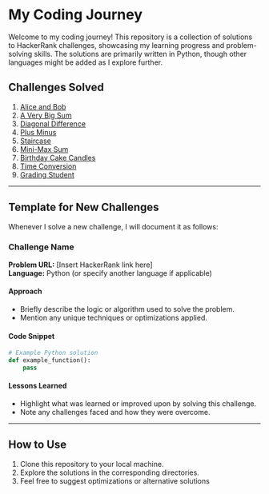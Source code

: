 # My Coding Journey  

Welcome to my coding journey! This repository is a collection of solutions to HackerRank challenges, showcasing my learning progress and problem-solving skills. The solutions are primarily written in Python, though other languages might be added as I explore further.  

## Challenges Solved  

1. [Alice and Bob](https://www.hackerrank.com/challenges/compare-the-triplets)  
2. [A Very Big Sum](https://www.hackerrank.com/challenges/a-very-big-sum)  
3. [Diagonal Difference](https://www.hackerrank.com/challenges/diagonal-difference)  
4. [Plus Minus](https://www.hackerrank.com/challenges/plus-minus)  
5. [Staircase](https://www.hackerrank.com/challenges/staircase)  
6. [Mini-Max Sum](https://www.hackerrank.com/challenges/mini-max-sum)  
7. [Birthday Cake Candles](https://www.hackerrank.com/challenges/birthday-cake-candles)  
8. [Time Conversion](https://www.hackerrank.com/challenges/time-conversion)  
9. [Grading Student](https://www.hackerrank.com/challenges/grading)

---

## Template for New Challenges  

Whenever I solve a new challenge, I will document it as follows:

### Challenge Name  

**Problem URL:** [Insert HackerRank link here]  
**Language:** Python (or specify another language if applicable)  

#### Approach  

- Briefly describe the logic or algorithm used to solve the problem.  
- Mention any unique techniques or optimizations applied.  

#### Code Snippet  

```python
# Example Python solution
def example_function():
    pass
```  

#### Lessons Learned  

- Highlight what was learned or improved upon by solving this challenge.  
- Note any challenges faced and how they were overcome.  

---

## How to Use  

1. Clone this repository to your local machine.  
2. Explore the solutions in the corresponding directories.  
3. Feel free to suggest optimizations or alternative solutions
